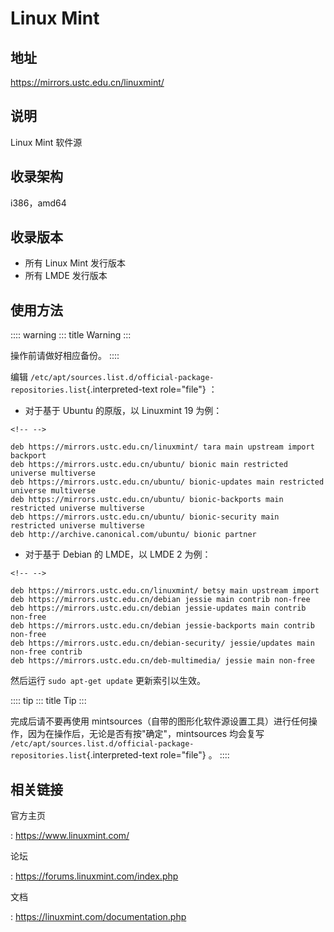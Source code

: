 # Linux Mint

## 地址

<https://mirrors.ustc.edu.cn/linuxmint/>

## 说明

Linux Mint 软件源

## 收录架构

i386，amd64

## 收录版本

-   所有 Linux Mint 发行版本
-   所有 LMDE 发行版本

## 使用方法

:::: warning
::: title
Warning
:::

操作前请做好相应备份。
::::

编辑
`/etc/apt/sources.list.d/official-package-repositories.list`{.interpreted-text
role="file"} ：

-   对于基于 Ubuntu 的原版，以 Linuxmint 19 为例：

```{=html}
<!-- -->
```
    deb https://mirrors.ustc.edu.cn/linuxmint/ tara main upstream import backport 
    deb https://mirrors.ustc.edu.cn/ubuntu/ bionic main restricted universe multiverse
    deb https://mirrors.ustc.edu.cn/ubuntu/ bionic-updates main restricted universe multiverse
    deb https://mirrors.ustc.edu.cn/ubuntu/ bionic-backports main restricted universe multiverse
    deb https://mirrors.ustc.edu.cn/ubuntu/ bionic-security main restricted universe multiverse
    deb http://archive.canonical.com/ubuntu/ bionic partner

-   对于基于 Debian 的 LMDE，以 LMDE 2 为例：

```{=html}
<!-- -->
```
    deb https://mirrors.ustc.edu.cn/linuxmint/ betsy main upstream import
    deb https://mirrors.ustc.edu.cn/debian jessie main contrib non-free
    deb https://mirrors.ustc.edu.cn/debian jessie-updates main contrib non-free
    deb https://mirrors.ustc.edu.cn/debian jessie-backports main contrib non-free
    deb https://mirrors.ustc.edu.cn/debian-security/ jessie/updates main non-free contrib
    deb https://mirrors.ustc.edu.cn/deb-multimedia/ jessie main non-free

然后运行 `sudo apt-get update` 更新索引以生效。

:::: tip
::: title
Tip
:::

完成后请不要再使用
mintsources（自带的图形化软件源设置工具）进行任何操作，因为在操作后，无论是否有按"确定"，mintsources
均会复写
`/etc/apt/sources.list.d/official-package-repositories.list`{.interpreted-text
role="file"} 。
::::

## 相关链接

官方主页

:   <https://www.linuxmint.com/>

论坛

:   <https://forums.linuxmint.com/index.php>

文档

:   <https://linuxmint.com/documentation.php>
